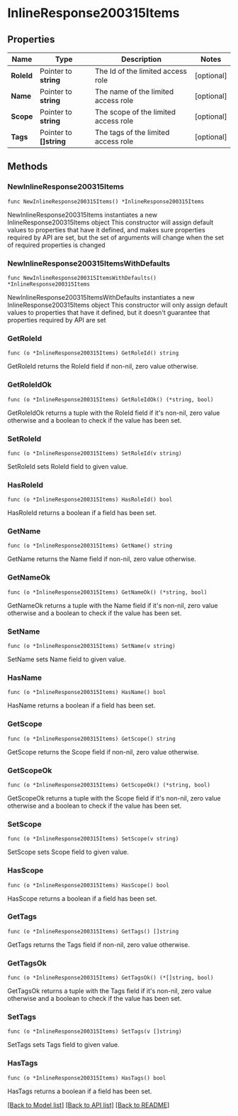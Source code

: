 # InlineResponse200315Items

## Properties

Name | Type | Description | Notes
------------ | ------------- | ------------- | -------------
**RoleId** | Pointer to **string** | The Id of the limited access role | [optional] 
**Name** | Pointer to **string** | The name of the limited access role | [optional] 
**Scope** | Pointer to **string** | The scope of the limited access role | [optional] 
**Tags** | Pointer to **[]string** | The tags of the limited access role | [optional] 

## Methods

### NewInlineResponse200315Items

`func NewInlineResponse200315Items() *InlineResponse200315Items`

NewInlineResponse200315Items instantiates a new InlineResponse200315Items object
This constructor will assign default values to properties that have it defined,
and makes sure properties required by API are set, but the set of arguments
will change when the set of required properties is changed

### NewInlineResponse200315ItemsWithDefaults

`func NewInlineResponse200315ItemsWithDefaults() *InlineResponse200315Items`

NewInlineResponse200315ItemsWithDefaults instantiates a new InlineResponse200315Items object
This constructor will only assign default values to properties that have it defined,
but it doesn't guarantee that properties required by API are set

### GetRoleId

`func (o *InlineResponse200315Items) GetRoleId() string`

GetRoleId returns the RoleId field if non-nil, zero value otherwise.

### GetRoleIdOk

`func (o *InlineResponse200315Items) GetRoleIdOk() (*string, bool)`

GetRoleIdOk returns a tuple with the RoleId field if it's non-nil, zero value otherwise
and a boolean to check if the value has been set.

### SetRoleId

`func (o *InlineResponse200315Items) SetRoleId(v string)`

SetRoleId sets RoleId field to given value.

### HasRoleId

`func (o *InlineResponse200315Items) HasRoleId() bool`

HasRoleId returns a boolean if a field has been set.

### GetName

`func (o *InlineResponse200315Items) GetName() string`

GetName returns the Name field if non-nil, zero value otherwise.

### GetNameOk

`func (o *InlineResponse200315Items) GetNameOk() (*string, bool)`

GetNameOk returns a tuple with the Name field if it's non-nil, zero value otherwise
and a boolean to check if the value has been set.

### SetName

`func (o *InlineResponse200315Items) SetName(v string)`

SetName sets Name field to given value.

### HasName

`func (o *InlineResponse200315Items) HasName() bool`

HasName returns a boolean if a field has been set.

### GetScope

`func (o *InlineResponse200315Items) GetScope() string`

GetScope returns the Scope field if non-nil, zero value otherwise.

### GetScopeOk

`func (o *InlineResponse200315Items) GetScopeOk() (*string, bool)`

GetScopeOk returns a tuple with the Scope field if it's non-nil, zero value otherwise
and a boolean to check if the value has been set.

### SetScope

`func (o *InlineResponse200315Items) SetScope(v string)`

SetScope sets Scope field to given value.

### HasScope

`func (o *InlineResponse200315Items) HasScope() bool`

HasScope returns a boolean if a field has been set.

### GetTags

`func (o *InlineResponse200315Items) GetTags() []string`

GetTags returns the Tags field if non-nil, zero value otherwise.

### GetTagsOk

`func (o *InlineResponse200315Items) GetTagsOk() (*[]string, bool)`

GetTagsOk returns a tuple with the Tags field if it's non-nil, zero value otherwise
and a boolean to check if the value has been set.

### SetTags

`func (o *InlineResponse200315Items) SetTags(v []string)`

SetTags sets Tags field to given value.

### HasTags

`func (o *InlineResponse200315Items) HasTags() bool`

HasTags returns a boolean if a field has been set.


[[Back to Model list]](../README.md#documentation-for-models) [[Back to API list]](../README.md#documentation-for-api-endpoints) [[Back to README]](../README.md)



